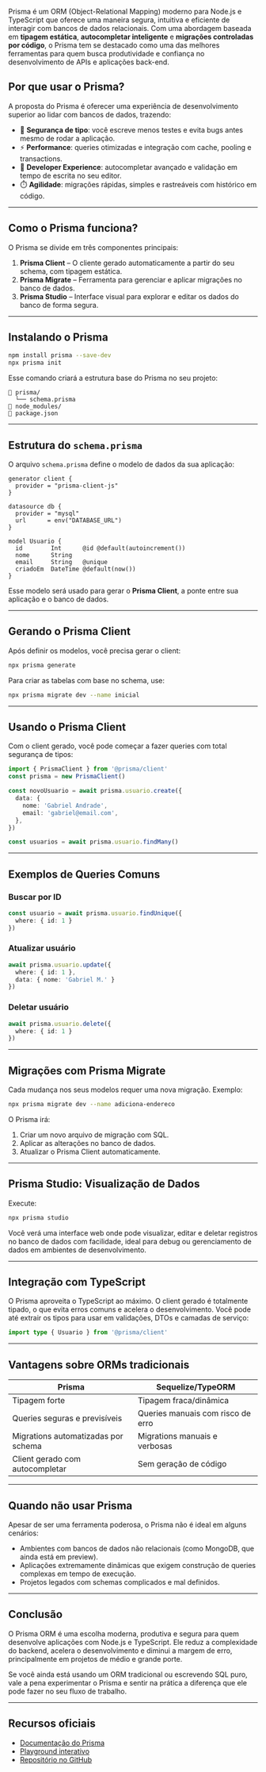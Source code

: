 Prisma é um ORM (Object-Relational Mapping) moderno para Node.js e TypeScript que oferece uma maneira segura, intuitiva e eficiente de interagir com bancos de dados relacionais. Com uma abordagem baseada em **tipagem estática**, **autocompletar inteligente** e **migrações controladas por código**, o Prisma tem se destacado como uma das melhores ferramentas para quem busca produtividade e confiança no desenvolvimento de APIs e aplicações back-end.

## Por que usar o Prisma?

A proposta do Prisma é oferecer uma experiência de desenvolvimento superior ao lidar com bancos de dados, trazendo:

- 🔐 **Segurança de tipo**: você escreve menos testes e evita bugs antes mesmo de rodar a aplicação.
- ⚡ **Performance**: queries otimizadas e integração com cache, pooling e transactions.
- 🧠 **Developer Experience**: autocompletar avançado e validação em tempo de escrita no seu editor.
- ⏱️ **Agilidade**: migrações rápidas, simples e rastreáveis com histórico em código.

---

## Como o Prisma funciona?

O Prisma se divide em três componentes principais:

1. **Prisma Client** – O cliente gerado automaticamente a partir do seu schema, com tipagem estática.
2. **Prisma Migrate** – Ferramenta para gerenciar e aplicar migrações no banco de dados.
3. **Prisma Studio** – Interface visual para explorar e editar os dados do banco de forma segura.

---

## Instalando o Prisma

```bash
npm install prisma --save-dev
npx prisma init
```

Esse comando criará a estrutura base do Prisma no seu projeto:

```
📁 prisma/
  └── schema.prisma
📁 node_modules/
📄 package.json
```

---

## Estrutura do `schema.prisma`

O arquivo `schema.prisma` define o modelo de dados da sua aplicação:

```prisma
generator client {
  provider = "prisma-client-js"
}

datasource db {
  provider = "mysql"
  url      = env("DATABASE_URL")
}

model Usuario {
  id        Int      @id @default(autoincrement())
  nome      String
  email     String   @unique
  criadoEm  DateTime @default(now())
}
```

Esse modelo será usado para gerar o **Prisma Client**, a ponte entre sua aplicação e o banco de dados.

---

## Gerando o Prisma Client

Após definir os modelos, você precisa gerar o client:

```bash
npx prisma generate
```

Para criar as tabelas com base no schema, use:

```bash
npx prisma migrate dev --name inicial
```

---

## Usando o Prisma Client

Com o client gerado, você pode começar a fazer queries com total segurança de tipos:

```ts
import { PrismaClient } from '@prisma/client'
const prisma = new PrismaClient()

const novoUsuario = await prisma.usuario.create({
  data: {
    nome: 'Gabriel Andrade',
    email: 'gabriel@email.com',
  },
})

const usuarios = await prisma.usuario.findMany()
```

---

## Exemplos de Queries Comuns

### Buscar por ID

```ts
const usuario = await prisma.usuario.findUnique({
  where: { id: 1 }
})
```

### Atualizar usuário

```ts
await prisma.usuario.update({
  where: { id: 1 },
  data: { nome: 'Gabriel M.' }
})
```

### Deletar usuário

```ts
await prisma.usuario.delete({
  where: { id: 1 }
})
```

---

## Migrações com Prisma Migrate

Cada mudança nos seus modelos requer uma nova migração. Exemplo:

```bash
npx prisma migrate dev --name adiciona-endereco
```

O Prisma irá:

1. Criar um novo arquivo de migração com SQL.
2. Aplicar as alterações no banco de dados.
3. Atualizar o Prisma Client automaticamente.

---

## Prisma Studio: Visualização de Dados

Execute:

```bash
npx prisma studio
```

Você verá uma interface web onde pode visualizar, editar e deletar registros no banco de dados com facilidade, ideal para debug ou gerenciamento de dados em ambientes de desenvolvimento.

---

## Integração com TypeScript

O Prisma aproveita o TypeScript ao máximo. O client gerado é totalmente tipado, o que evita erros comuns e acelera o desenvolvimento. Você pode até extrair os tipos para usar em validações, DTOs e camadas de serviço:

```ts
import type { Usuario } from '@prisma/client'
```

---

## Vantagens sobre ORMs tradicionais

| Prisma         | Sequelize/TypeORM        |
|----------------|--------------------------|
| Tipagem forte  | Tipagem fraca/dinâmica   |
| Queries seguras e previsíveis | Queries manuais com risco de erro |
| Migrations automatizadas por schema | Migrations manuais e verbosas |
| Client gerado com autocompletar | Sem geração de código |

---

## Quando **não** usar Prisma

Apesar de ser uma ferramenta poderosa, o Prisma não é ideal em alguns cenários:

- Ambientes com bancos de dados não relacionais (como MongoDB, que ainda está em preview).
- Aplicações extremamente dinâmicas que exigem construção de queries complexas em tempo de execução.
- Projetos legados com schemas complicados e mal definidos.

---

## Conclusão

O Prisma ORM é uma escolha moderna, produtiva e segura para quem desenvolve aplicações com Node.js e TypeScript. Ele reduz a complexidade do backend, acelera o desenvolvimento e diminui a margem de erro, principalmente em projetos de médio e grande porte.

Se você ainda está usando um ORM tradicional ou escrevendo SQL puro, vale a pena experimentar o Prisma e sentir na prática a diferença que ele pode fazer no seu fluxo de trabalho.

---

## Recursos oficiais

- [Documentação do Prisma](https://www.prisma.io/docs)
- [Playground interativo](https://www.prisma.io/playground)
- [Repositório no GitHub](https://github.com/prisma/prisma)

